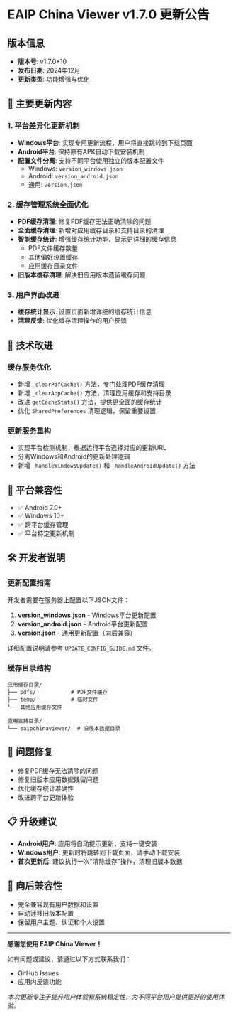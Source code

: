 # EAIP China Viewer v1.7.0 更新公告

## 版本信息
- **版本号**: v1.7.0+10
- **发布日期**: 2024年12月
- **更新类型**: 功能增强与优化

## 🚀 主要更新内容

### 1. 平台差异化更新机制
- **Windows平台**: 实现专用更新流程，用户将直接跳转到下载页面
- **Android平台**: 保持原有APK自动下载安装机制
- **配置文件分离**: 支持不同平台使用独立的版本配置文件
  - Windows: `version_windows.json`
  - Android: `version_android.json`
  - 通用: `version.json`

### 2. 缓存管理系统全面优化
- **PDF缓存清理**: 修复PDF缓存无法正确清除的问题
- **全面缓存清理**: 新增对应用缓存目录和支持目录的清理
- **智能缓存统计**: 增强缓存统计功能，显示更详细的缓存信息
  - PDF文件缓存数量
  - 其他偏好设置缓存
  - 应用缓存目录文件
- **旧版本缓存清理**: 解决旧应用版本遗留缓存问题

### 3. 用户界面改进
- **缓存统计显示**: 设置页面新增详细的缓存统计信息
- **清理反馈**: 优化缓存清理操作的用户反馈

## 🔧 技术改进

### 缓存服务优化
- 新增 `_clearPdfCache()` 方法，专门处理PDF缓存清理
- 新增 `_clearAppCache()` 方法，清理应用缓存和支持目录
- 改进 `getCacheStats()` 方法，提供更全面的缓存统计
- 优化 `SharedPreferences` 清理逻辑，保留重要设置

### 更新服务重构
- 实现平台检测机制，根据运行平台选择对应的更新URL
- 分离Windows和Android的更新处理逻辑
- 新增 `_handleWindowsUpdate()` 和 `_handleAndroidUpdate()` 方法

## 📱 平台兼容性
- ✅ Android 7.0+
- ✅ Windows 10+
- ✅ 跨平台缓存管理
- ✅ 平台特定更新机制

## 🛠️ 开发者说明

### 更新配置指南
开发者需要在服务器上配置以下JSON文件：

1. **version_windows.json** - Windows平台更新配置
2. **version_android.json** - Android平台更新配置
3. **version.json** - 通用更新配置（向后兼容）

详细配置说明请参考 `UPDATE_CONFIG_GUIDE.md` 文件。

### 缓存目录结构
```
应用缓存目录/
├── pdfs/           # PDF文件缓存
├── temp/           # 临时文件
└── 其他应用缓存文件

应用支持目录/
└── eaipchinaviewer/  # 旧版本数据目录
```

## 🐛 问题修复
- 修复PDF缓存无法清除的问题
- 修复旧版本应用数据残留问题
- 优化缓存统计准确性
- 改进跨平台更新体验

## 📋 升级建议
- **Android用户**: 应用将自动提示更新，支持一键安装
- **Windows用户**: 更新时将跳转到下载页面，请手动下载安装
- **首次更新后**: 建议执行一次"清除缓存"操作，清理旧版本数据

## 🔄 向后兼容性
- 完全兼容现有用户数据和设置
- 自动迁移旧版本配置
- 保留用户主题、认证和个人设置

---

**感谢您使用 EAIP China Viewer！**

如有问题或建议，请通过以下方式联系我们：
- GitHub Issues
- 应用内反馈功能

*本次更新专注于提升用户体验和系统稳定性，为不同平台用户提供更好的使用体验。*